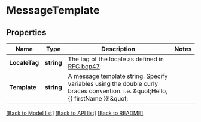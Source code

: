# MessageTemplate

## Properties

Name | Type | Description | Notes
------------ | ------------- | ------------- | -------------
**LocaleTag** | **string** | The tag of the locale as defined in [RFC bcp47](http://www.rfc-editor.org/rfc/bcp/bcp47.txt). | 
**Template** | **string** | A message template string. Specify variables using the double curly braces convention. i.e. \&quot;Hello, {{ firstName }}!\&quot;  | 

[[Back to Model list]](../README.md#documentation-for-models) [[Back to API list]](../README.md#documentation-for-api-endpoints) [[Back to README]](../README.md)


